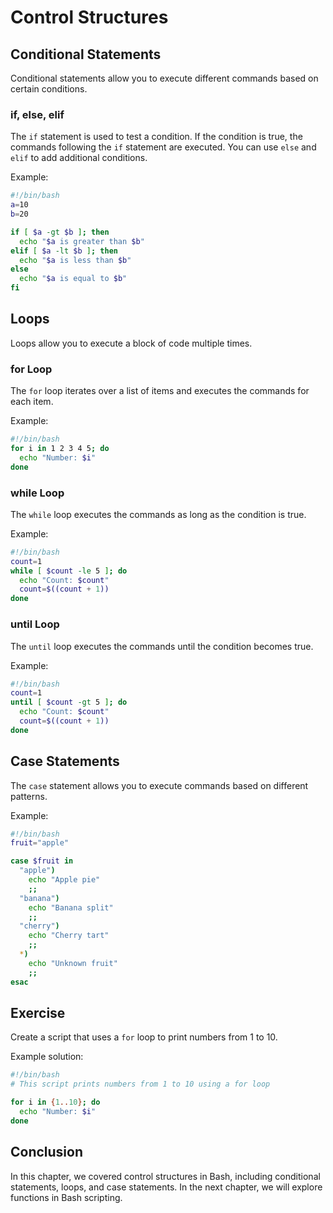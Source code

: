 # Control Structures

## Conditional Statements
Conditional statements allow you to execute different commands based on certain conditions.

### if, else, elif
The `if` statement is used to test a condition. If the condition is true, the commands following the `if` statement are executed. You can use `else` and `elif` to add additional conditions.

Example:
```bash
#!/bin/bash
a=10
b=20

if [ $a -gt $b ]; then
  echo "$a is greater than $b"
elif [ $a -lt $b ]; then
  echo "$a is less than $b"
else
  echo "$a is equal to $b"
fi
```

## Loops
Loops allow you to execute a block of code multiple times.

### for Loop
The `for` loop iterates over a list of items and executes the commands for each item.

Example:
```bash
#!/bin/bash
for i in 1 2 3 4 5; do
  echo "Number: $i"
done
```

### while Loop
The `while` loop executes the commands as long as the condition is true.

Example:
```bash
#!/bin/bash
count=1
while [ $count -le 5 ]; do
  echo "Count: $count"
  count=$((count + 1))
done
```

### until Loop
The `until` loop executes the commands until the condition becomes true.

Example:
```bash
#!/bin/bash
count=1
until [ $count -gt 5 ]; do
  echo "Count: $count"
  count=$((count + 1))
done
```

## Case Statements
The `case` statement allows you to execute commands based on different patterns.

Example:
```bash
#!/bin/bash
fruit="apple"

case $fruit in
  "apple")
    echo "Apple pie"
    ;;
  "banana")
    echo "Banana split"
    ;;
  "cherry")
    echo "Cherry tart"
    ;;
  *)
    echo "Unknown fruit"
    ;;
esac
```

## Exercise
Create a script that uses a `for` loop to print numbers from 1 to 10.

Example solution:
```bash
#!/bin/bash
# This script prints numbers from 1 to 10 using a for loop

for i in {1..10}; do
  echo "Number: $i"
done
```

## Conclusion
In this chapter, we covered control structures in Bash, including conditional statements, loops, and case statements. In the next chapter, we will explore functions in Bash scripting.

